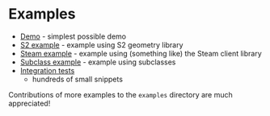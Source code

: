 # Examples

* [Demo](https://github.com/google/autocxx/tree/main/demo) - simplest possible demo
* [S2 example](https://github.com/google/autocxx/tree/main/examples/s2) - example using S2 geometry library
* [Steam example](https://github.com/google/autocxx/tree/main/examples/steam-mini) - example using (something like) the Steam client library
* [Subclass example](https://github.com/google/autocxx/tree/main/examples/subclass) - example using subclasses
* [Integration tests](https://github.com/google/autocxx/blob/main/integration-tests/src/integration_test.rs)
  - hundreds of small snippets

Contributions of more examples to the `examples` directory are much appreciated!
